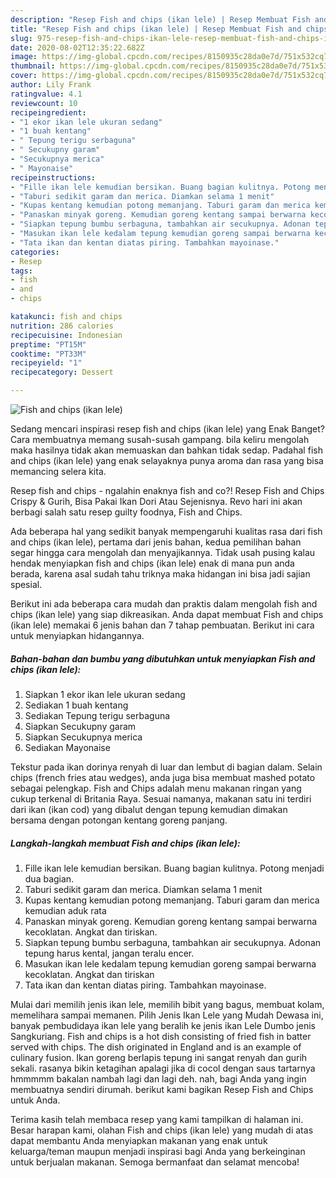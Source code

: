 ```yaml
---
description: "Resep Fish and chips (ikan lele) | Resep Membuat Fish and chips (ikan lele) Yang Bikin Ngiler"
title: "Resep Fish and chips (ikan lele) | Resep Membuat Fish and chips (ikan lele) Yang Bikin Ngiler"
slug: 975-resep-fish-and-chips-ikan-lele-resep-membuat-fish-and-chips-ikan-lele-yang-bikin-ngiler
date: 2020-08-02T12:35:22.682Z
image: https://img-global.cpcdn.com/recipes/8150935c28da0e7d/751x532cq70/fish-and-chips-ikan-lele-foto-resep-utama.jpg
thumbnail: https://img-global.cpcdn.com/recipes/8150935c28da0e7d/751x532cq70/fish-and-chips-ikan-lele-foto-resep-utama.jpg
cover: https://img-global.cpcdn.com/recipes/8150935c28da0e7d/751x532cq70/fish-and-chips-ikan-lele-foto-resep-utama.jpg
author: Lily Frank
ratingvalue: 4.1
reviewcount: 10
recipeingredient:
- "1 ekor ikan lele ukuran sedang"
- "1 buah kentang"
- " Tepung terigu serbaguna"
- " Secukupny garam"
- "Secukupnya merica"
- " Mayonaise"
recipeinstructions:
- "Fille ikan lele kemudian bersikan. Buang bagian kulitnya. Potong menjadi dua bagian."
- "Taburi sedikit garam dan merica. Diamkan selama 1 menit"
- "Kupas kentang kemudian potong memanjang. Taburi garam dan merica kemudian aduk rata"
- "Panaskan minyak goreng. Kemudian goreng kentang sampai berwarna kecoklatan. Angkat dan tiriskan."
- "Siapkan tepung bumbu serbaguna, tambahkan air secukupnya. Adonan tepung harus kental, jangan teralu encer."
- "Masukan ikan lele kedalam tepung kemudian goreng sampai berwarna kecoklatan. Angkat dan tiriskan"
- "Tata ikan dan kentan diatas piring. Tambahkan mayoinase."
categories:
- Resep
tags:
- fish
- and
- chips

katakunci: fish and chips 
nutrition: 286 calories
recipecuisine: Indonesian
preptime: "PT15M"
cooktime: "PT33M"
recipeyield: "1"
recipecategory: Dessert

---
```



![Fish and chips (ikan lele)](https://img-global.cpcdn.com/recipes/8150935c28da0e7d/751x532cq70/fish-and-chips-ikan-lele-foto-resep-utama.jpg)

Sedang mencari inspirasi resep fish and chips (ikan lele) yang Enak Banget? Cara membuatnya memang susah-susah gampang. bila keliru mengolah maka hasilnya tidak akan memuaskan dan bahkan tidak sedap. Padahal fish and chips (ikan lele) yang enak selayaknya punya aroma dan rasa yang bisa memancing selera kita.

Resep fish and chips - ngalahin enaknya fish and co?! Resep Fish and Chips Crispy &amp; Gurih, Bisa Pakai Ikan Dori Atau Sejenisnya. Revo hari ini akan berbagi salah satu resep guilty foodnya, Fish and Chips.

Ada beberapa hal yang sedikit banyak mempengaruhi kualitas rasa dari fish and chips (ikan lele), pertama dari jenis bahan, kedua pemilihan bahan segar hingga cara mengolah dan menyajikannya. Tidak usah pusing kalau hendak menyiapkan fish and chips (ikan lele) enak di mana pun anda berada, karena asal sudah tahu triknya maka hidangan ini bisa jadi sajian spesial.


Berikut ini ada beberapa cara mudah dan praktis dalam mengolah fish and chips (ikan lele) yang siap dikreasikan. Anda dapat membuat Fish and chips (ikan lele) memakai 6 jenis bahan dan 7 tahap pembuatan. Berikut ini cara untuk menyiapkan hidangannya.

<!--inarticleads1-->

##### Bahan-bahan dan bumbu yang dibutuhkan untuk menyiapkan Fish and chips (ikan lele):

1. Siapkan 1 ekor ikan lele ukuran sedang
1. Sediakan 1 buah kentang
1. Sediakan  Tepung terigu serbaguna
1. Siapkan  Secukupny garam
1. Siapkan Secukupnya merica
1. Sediakan  Mayonaise


Tekstur pada ikan dorinya renyah di luar dan lembut di bagian dalam. Selain chips (french fries atau wedges), anda juga bisa membuat mashed potato sebagai pelengkap. Fish and Chips adalah menu makanan ringan yang cukup terkenal di Britania Raya. Sesuai namanya, makanan satu ini terdiri dari ikan (ikan cod) yang dibalut dengan tepung kemudian dimakan bersama dengan potongan kentang goreng panjang. 

<!--inarticleads2-->

##### Langkah-langkah membuat Fish and chips (ikan lele):

1. Fille ikan lele kemudian bersikan. Buang bagian kulitnya. Potong menjadi dua bagian.
1. Taburi sedikit garam dan merica. Diamkan selama 1 menit
1. Kupas kentang kemudian potong memanjang. Taburi garam dan merica kemudian aduk rata
1. Panaskan minyak goreng. Kemudian goreng kentang sampai berwarna kecoklatan. Angkat dan tiriskan.
1. Siapkan tepung bumbu serbaguna, tambahkan air secukupnya. Adonan tepung harus kental, jangan teralu encer.
1. Masukan ikan lele kedalam tepung kemudian goreng sampai berwarna kecoklatan. Angkat dan tiriskan
1. Tata ikan dan kentan diatas piring. Tambahkan mayoinase.


Mulai dari memilih jenis ikan lele, memilih bibit yang bagus, membuat kolam, memelihara sampai memanen. Pilih Jenis Ikan Lele yang Mudah Dewasa ini, banyak pembudidaya ikan lele yang beralih ke jenis ikan Lele Dumbo jenis Sangkuriang. Fish and chips is a hot dish consisting of fried fish in batter served with chips. The dish originated in England and is an example of culinary fusion. Ikan goreng berlapis tepung ini sangat renyah dan gurih sekali. rasanya bikin ketagihan apalagi jika di cocol dengan saus tartarnya hmmmmm bakalan nambah lagi dan lagi deh. nah, bagi Anda yang ingin membuatnya sendiri dirumah. berikut kami bagikan Resep Fish and Chips untuk Anda. 

Terima kasih telah membaca resep yang kami tampilkan di halaman ini. Besar harapan kami, olahan Fish and chips (ikan lele) yang mudah di atas dapat membantu Anda menyiapkan makanan yang enak untuk keluarga/teman maupun menjadi inspirasi bagi Anda yang berkeinginan untuk berjualan makanan. Semoga bermanfaat dan selamat mencoba!
